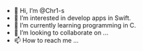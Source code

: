 - 👋 Hi, I’m @Chr1-s
- 👀 I’m interested in develop apps in Swift.
- 🌱 I’m currently learning programming in C.
- 💞️ I’m looking to collaborate on ...
- 📫 How to reach me ...

<!---
Chr1-s/Chr1-s is a ✨ special ✨ repository because its `README.md` (this file) appears on your GitHub profile.
You can click the Preview link to take a look at your changes.
--->
